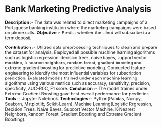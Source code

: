 # Bank Marketing Predictive Analysis
<b>Description</b> :- The data was related to direct marketing campaigns of a Portuguese banking institution where the marketing campaigns were based on phone calls.
<b>Objective</b> :- Predict whether the client will subscribe to a term deposit.

<b>Contribution</b> :-
Utilized data preprocessing techniques to clean and prepare the dataset for analysis.
Employed all possible machine learning algorithms such as logistic regression, decision trees, naive bayes, support vector machine, k-nearest neighbors, random forest, gradient boosting and extreme gradient boosting for predictive modeling.
Conducted feature engineering to identify the most influential variables for subscription prediction.
Evaluated models trained under each machine learning algorithms using various metrics such as accuracy, sensitivity, precision, specificity, AUC-ROC, F1 score.
<b>Conclusion</b> :- The model trained under Extreme Gradient Boosting gave best overall performance for prediction.
<b>Tools</b> :- Jupyter Notebook.
<b>Technologies</b> :- Python(Pandas, Numpy, Seaborn, Matplotlib, Scikit-Learn), Machine Learning(Logistic Regression, Decision Trees, Naive Bayes, Support Vector Machine, K-Nearest Neighbors, Random Forest, Gradient Boosting and Extreme Gradient Boosting).
